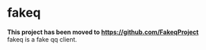 # fakeq
**This project has been moved to https://github.com/FakeqProject**  
fakeq is a fake qq client.
